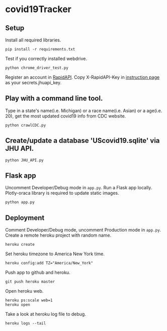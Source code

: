 # covid19Tracker
## Setup
Install all required libraries.
```
pip install -r requirements.txt
```

Test if you correctly installed webdrive.
```
python chrome_driver_test.py
```

Register an account in [RapidAPI](https://rapidapi.com/). Copy X-RapidAPI-Key in [instruction page](https://rapidapi.com/KishCom/api/covid-19-coronavirus-statistics/) as your secrets.jhuapi_key.

## Play with a command line tool.
Type in a state's name(i.e. Michigan) or a race name(i.e. Asian) or a age(i.e. 20), get the most updated covid19 info from CDC website.
```
python crawlCDC.py
```

## Create/update a database 'UScovid19.sqlite' via JHU API. 

```
python JHU_API.py
```

## Flask app
Uncomment Developer/Debug mode in `app.py`. Run a Flask app locally. Plotly-oraca library is required to update static images.

```
python app.py
```

## Deployment
Comment Developer/Debug mode, uncomment Production mode in `app.py`. Create a remote heroku project with random name.
```
heroku create
```
Set heroku timezone to America New York time.
```
heroku config:add TZ="America/New_York"
```
Push app to github and heroku.
```
git push heroku master
```
Open heroku web.
```
heroku ps:scale web=1
heroku open
```
Take a look at heroku log file to debug.
```
heroku logs --tail
```
